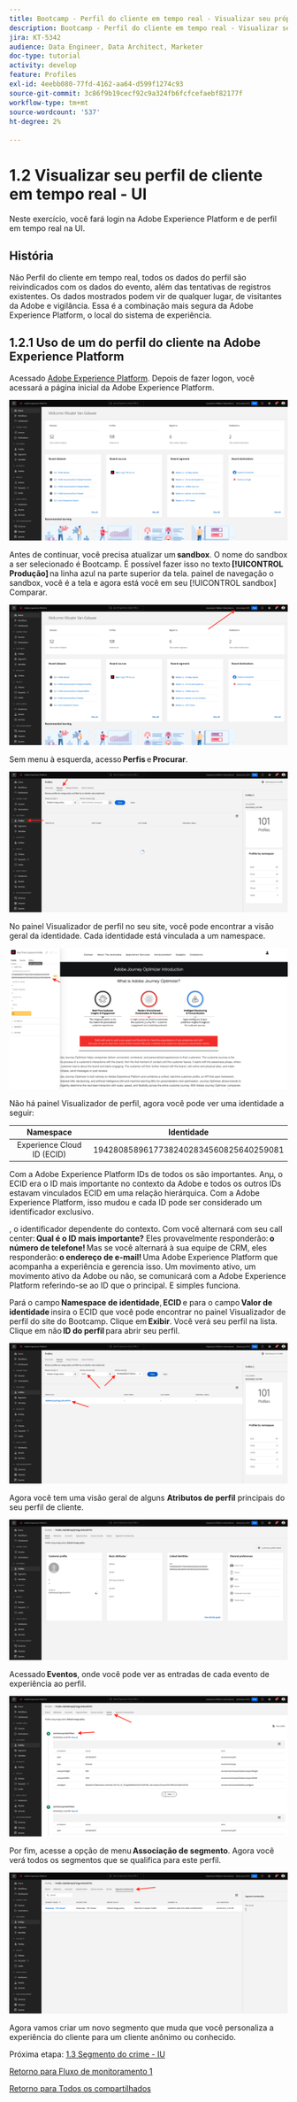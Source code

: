 ```yaml
---
title: Bootcamp - Perfil do cliente em tempo real - Visualizar seu próprio Perfil do cliente em tempo real - Interface do usuário - Brasil
description: Bootcamp - Perfil do cliente em tempo real - Visualizar seu próprio Perfil do cliente em tempo real - Interface do usuário - Brasil
jira: KT-5342
audience: Data Engineer, Data Architect, Marketer
doc-type: tutorial
activity: develop
feature: Profiles
exl-id: 4eebb080-77fd-4162-aa64-d599f1274c93
source-git-commit: 3c86f9b19cecf92c9a324fb6fcfcefaebf82177f
workflow-type: tm+mt
source-wordcount: '537'
ht-degree: 2%

---
```


# 1.2 Visualizar seu perfil de cliente em tempo real - UI

Neste exercício, você fará login na Adobe Experience Platform e de perfil em tempo real na UI.

## História

Não Perfil do cliente em tempo real, todos os dados do perfil são reivindicados com os dados do evento, além das tentativas de registros existentes. Os dados mostrados podem vir de qualquer lugar, de visitantes da Adobe e vigilância. Essa é a combinação mais segura da Adobe Experience Platform, o local do sistema de experiência.

## 1.2.1 Uso de um do perfil do cliente na Adobe Experience Platform

Acessado [Adobe Experience Platform](https://experience.adobe.com/platform). Depois de fazer logon, você acessará a página inicial da Adobe Experience Platform.

![Assimilação de dados](./images/home.png)

Antes de continuar, você precisa atualizar um **sandbox**. O nome do sandbox a ser selecionado é Bootcamp. É possível fazer isso no texto **[!UICONTROL Produção]** na linha azul na parte superior da tela. painel de navegação o sandbox, você é a tela e agora está você em seu [!UICONTROL sandbox] Comparar.

![Assimilação de dados](./images/sb1.png)

Sem menu à esquerda, acesso **Perfis** e **Procurar**.

![Perfil do cliente](./images/homemenu.png)

No painel Visualizador de perfil no seu site, você pode encontrar a visão geral da identidade. Cada identidade está vinculada a um namespace.

![Perfil do cliente](./images/identities.png)

Não há painel Visualizador de perfil, agora você pode ver uma identidade a seguir:

| Namespace | Identidade |
|:-------------:| :---------------:|
| Experience Cloud ID (ECID) | 19428085896177382402834560825640259081 |

Com a Adobe Experience Platform IDs de todos os são importantes. Anµ, o ECID era o ID mais importante no contexto da Adobe e todos os outros IDs estavam vinculados ECID em uma relação hierárquica. Com a Adobe Experience Platform, isso mudou e cada ID pode ser considerado um identificador exclusivo.

, o identificador dependente do contexto. Com você alternará com seu call center: **Qual é o ID mais importante?** Eles provavelmente responderão: **o número de telefone!** Mas se você alternará à sua equipe de CRM, eles responderão: **o endereço de e-mail!** Uma Adobe Experience Platform que acompanha a experiência e gerencia isso. Um movimento ativo, um movimento ativo da Adobe ou não, se comunicará com a Adobe Experience Platform referindo-se ao ID que o principal. E simples funciona.

Pará o campo **Namespace de identidade**, **ECID** e para o campo **Valor de identidade** insira o ECID que você pode encontrar no painel Visualizador de perfil do site do Bootcamp. Clique em **Exibir**. Você verá seu perfil na lista. Clique em não **ID do perfil** para abrir seu perfil.

![Perfil do cliente](./images/popupecid.png)

Agora você tem uma visão geral de alguns **Atributos de perfil** principais do seu perfil de cliente.

![Perfil do cliente](./images/profile.png)

Acessado **Eventos**, onde você pode ver as entradas de cada evento de experiência ao perfil.

![Perfil do cliente](./images/profileee.png)

Por fim, acesse a opção de menu **Associação de segmento**. Agora você verá todos os segmentos que se qualifica para este perfil.

![Perfil do cliente](./images/profileseg.png)

Agora vamos criar um novo segmento que muda que você personaliza a experiência do cliente para um cliente anônimo ou conhecido.

Próxima etapa: [1.3 Segmento do crime - IU](./ex3.md)

[Retorno para Fluxo de monitoramento 1](./uc1.md)

[Retorno para Todos os compartilhados](../../overview.md)
